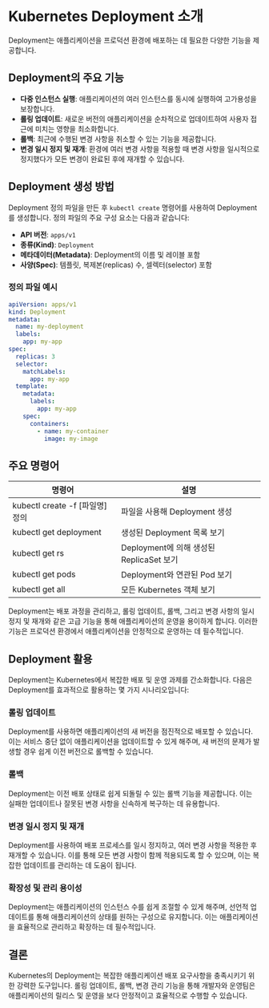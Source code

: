 # Kubernetes Deployment 소개

Deployment는 애플리케이션을 프로덕션 환경에 배포하는 데 필요한 다양한 기능을 제공합니다.

## Deployment의 주요 기능

- **다중 인스턴스 실행**: 애플리케이션의 여러 인스턴스를 동시에 실행하여 고가용성을 보장합니다.
- **롤링 업데이트**: 새로운 버전의 애플리케이션을 순차적으로 업데이트하여 사용자 접근에 미치는 영향을 최소화합니다.
- **롤백**: 최근에 수행된 변경 사항을 취소할 수 있는 기능을 제공합니다.
- **변경 일시 정지 및 재개**: 환경에 여러 변경 사항을 적용할 때 변경 사항을 일시적으로 정지했다가 모든 변경이 완료된 후에 재개할 수 있습니다.

## Deployment 생성 방법

Deployment 정의 파일을 만든 후 `kubectl create` 명령어를 사용하여 Deployment를 생성합니다. 정의 파일의 주요 구성 요소는 다음과 같습니다:

- **API 버전**: `apps/v1`
- **종류(Kind)**: `Deployment`
- **메타데이터(Metadata)**: Deployment의 이름 및 레이블 포함
- **사양(Spec)**: 템플릿, 복제본(replicas) 수, 셀렉터(selector) 포함

### 정의 파일 예시

```yaml
apiVersion: apps/v1
kind: Deployment
metadata:
  name: my-deployment
  labels:
    app: my-app
spec:
  replicas: 3
  selector:
    matchLabels:
      app: my-app
  template:
    metadata:
      labels:
        app: my-app
    spec:
      containers:
        - name: my-container
          image: my-image
```

## 주요 명령어

| <center>명령어</center>         | <center>설명</center>                    |
| :------------------------------ | :--------------------------------------- |
| kubectl create -f [파일명] 정의 | 파일을 사용해 Deployment 생성            |
| kubectl get deployment          | 생성된 Deployment 목록 보기              |
| kubectl get rs                  | Deployment에 의해 생성된 ReplicaSet 보기 |
| kubectl get pods                | Deployment와 연관된 Pod 보기             |
| kubectl get all                 | 모든 Kubernetes 객체 보기                |

Deployment는 배포 과정을 관리하고, 롤링 업데이트, 롤백, 그리고 변경 사항의 일시 정지 및 재개와 같은 고급 기능을 통해 애플리케이션의 운영을 용이하게 합니다. 이러한 기능은 프로덕션 환경에서 애플리케이션을 안정적으로 운영하는 데 필수적입니다.

## Deployment 활용

Deployment는 Kubernetes에서 복잡한 배포 및 운영 과제를 간소화합니다. 다음은 Deployment를 효과적으로 활용하는 몇 가지 시나리오입니다:

### 롤링 업데이트

Deployment를 사용하면 애플리케이션의 새 버전을 점진적으로 배포할 수 있습니다. 이는 서비스 중단 없이 애플리케이션을 업데이트할 수 있게 해주며, 새 버전의 문제가 발생할 경우 쉽게 이전 버전으로 롤백할 수 있습니다.

### 롤백

Deployment는 이전 배포 상태로 쉽게 되돌릴 수 있는 롤백 기능을 제공합니다. 이는 실패한 업데이트나 잘못된 변경 사항을 신속하게 복구하는 데 유용합니다.

### 변경 일시 정지 및 재개

Deployment를 사용하여 배포 프로세스를 일시 정지하고, 여러 변경 사항을 적용한 후 재개할 수 있습니다. 이를 통해 모든 변경 사항이 함께 적용되도록 할 수 있으며, 이는 복잡한 업데이트를 관리하는 데 도움이 됩니다.

### 확장성 및 관리 용이성

Deployment는 애플리케이션의 인스턴스 수를 쉽게 조절할 수 있게 해주며, 선언적 업데이트를 통해 애플리케이션의 상태를 원하는 구성으로 유지합니다. 이는 애플리케이션을 효율적으로 관리하고 확장하는 데 필수적입니다.

## 결론

Kubernetes의 Deployment는 복잡한 애플리케이션 배포 요구사항을 충족시키기 위한 강력한 도구입니다. 롤링 업데이트, 롤백, 변경 관리 기능을 통해 개발자와 운영팀은 애플리케이션의 릴리스 및 운영을 보다 안정적이고 효율적으로 수행할 수 있습니다.

